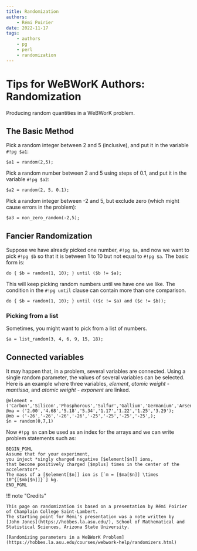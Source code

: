 ```yaml
---
title: Randomization
authors:
    - Rémi Poirier
date: 2022-11-17
tags:
    - authors
    - pg
    - perl
    - randomization
---
```


# Tips for WeBWorK Authors: Randomization

Producing random quantities in a WeBWorK problem.

## The Basic Method

Pick a random integer between 2 and 5 (inclusive),
and put it in the variable `#!pg $a1`:

``` pg title="An integer between 2 and 5"
$a1 = random(2,5);
```

Pick a random number between 2 and 5 using steps of 0.1,
and put it in the variable `#!pg $a2`:

``` pg title="A number between 2 and 5, step size of 0.1"
$a2 = random(2, 5, 0.1);
```

Pick a random integer between -2 and 5,
but exclude zero (which might cause errors in the problem):

``` pg title="A non-zero integer between -2 and 5"
$a3 = non_zero_random(-2,5);
```

## Fancier Randomization

Suppose we have already picked one number, `#!pg $a`,
and now we want to pick `#!pg $b` so that it is between 1 to 10 but not equal to `#!pg $a`.
The basic form is:

``` pg
do { $b = random(1, 10); } until ($b != $a);
```

This will keep picking random numbers until we have one we like.
The condition in the `#!pg until` clause can contain more than one comparison.

``` pg title="Pick $c different from both $a and $b"
do { $b = random(1, 10); } until (($c != $a) and ($c != $b));
```

### Picking from a list

Sometimes, you might want to pick from a list of numbers.

``` pg
$a = list_random(3, 4, 6, 9, 15, 18);
```

## Connected variables

It may happen that, in a problem, several variables are connected.
Using a single random parameter, the values of several variables can be selected.
Here is an example where three variables, _element_, _atomic weight - mantissa_, and _atomic weight - exponent_ are linked.

``` pg title="Using lists to select connected variables"
@element = ('Carbon','Silicon','Phosphorous','Sulfur','Gallium','Germanium','Arsenic','Gold');
@ma = ('2.00','4.68','5.18','5.34','1.17','1.22','1.25','3.29');
@mb = ('-26','-26','-26','-26','-25','-25','-25','-25',);
$n = random(0,7,1)
```

Now `#!pg $n` can be used as an index for the arrays
and we can write problem statements such as:

``` pg
BEGIN_PGML
Assume that for your experiment,
you inject *singly charged negative [$element[$n]] ions,
that become positively charged [$nplus] times in the center of the accelerator*.
The mass of a [$element[$n]] ion is [`m = [$ma[$n]] \times 10^{[$mb[$n]]}`] kg.
END_PGML
```

!!! note "Credits"

    This page on randomization is based on a presentation by Rémi Poirier of Champlain College Saint-Lambert.
    The starting point for Rémi's presentation was a note written by
    [John Jones](https://hobbes.la.asu.edu/), School of Mathematical and Statistical Sciences, Arizona State University.

    [Randomizing parameters in a WeBWorK Problem](https://hobbes.la.asu.edu/courses/webwork-help/randomizers.html)
